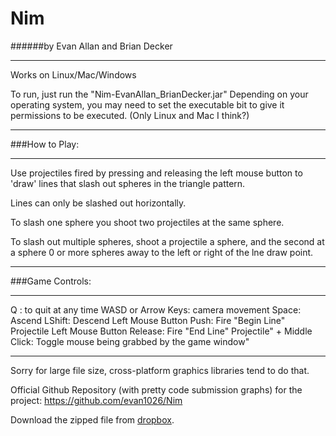 Nim
================================================================================
######by Evan Allan and Brian Decker

--------------------------------------------------------------------------------
Works on Linux/Mac/Windows

To run, just run the "Nim-EvanAllan_BrianDecker.jar"
Depending on your operating system, you may need to set
the executable bit to give it permissions to be executed. (Only Linux and Mac I think?)

--------------------------------------------------------------------------------
###How to Play:

--------------------------------------------------------------------------------

Use projectiles fired by pressing and releasing the left mouse button to 'draw'
lines that slash out spheres in the triangle pattern. 

Lines can only be slashed out horizontally.

To slash one sphere you shoot two projectiles at the same sphere.

To slash out multiple spheres, shoot a projectile a sphere, and the second at a sphere
0 or more spheres away to the left or right of the lne draw point.


--------------------------------------------------------------------------------
###Game Controls:

--------------------------------------------------------------------------------

Q : to quit at any time
WASD or Arrow Keys:  camera movement
Space: Ascend
LShift: Descend
Left Mouse Button Push: Fire "Begin Line" Projectile
Left Mouse Button Release: Fire "End Line" Projectile" +
Middle Click: Toggle mouse being grabbed by the game window"

--------------------------------------------------------------------------------

Sorry for large file size, cross-platform graphics libraries tend to do that.

Official Github Repository (with pretty code submission graphs) for the project:
https://github.com/evan1026/Nim

Download the zipped file from [dropbox](https://dl.dropboxusercontent.com/u/16835571/Nim-EvanAllan_BrianDecker-Final.zip).
